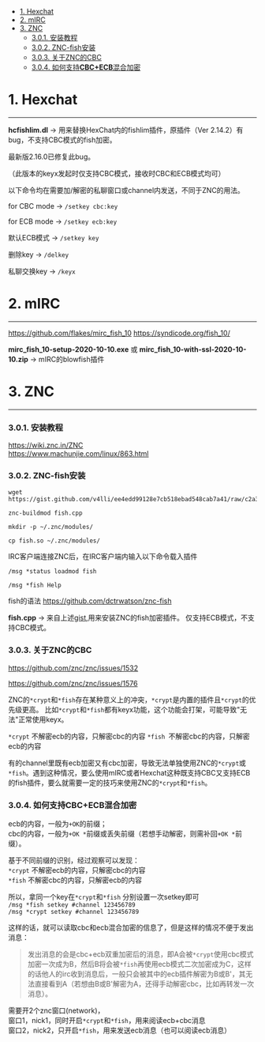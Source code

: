 - [1. Hexchat](#1-hexchat)
- [2. mIRC](#2-mirc)
- [3. ZNC](#3-znc)
    - [3.0.1. 安装教程](#301-安装教程)
    - [3.0.2. ZNC-fish安装](#302-znc-fish安装)
    - [3.0.3. 关于ZNC的CBC](#303-关于znc的cbc)
    - [3.0.4. 如何支持**CBC+ECB**混合加密](#304-如何支持cbcecb混合加密)
  

# 1. Hexchat 
     
----------
**hcfishlim.dl** -> 用来替换HexChat内的fishlim插件，原插件（Ver 2.14.2）有bug，不支持CBC模式的fish加密。  

最新版2.16.0已修复此bug。

（此版本的keyx发起时仅支持CBC模式，接收时CBC和ECB模式均可）

以下命令均在需要加/解密的私聊窗口或channel内发送，不同于ZNC的用法。

for CBC mode -> `/setkey cbc:key`

for ECB mode -> `/setkey ecb:key`

默认ECB模式 -> `/setkey key`

删除key      -> `/delkey`

私聊交换key  -> `/keyx`

# 2. mIRC

----------
https://github.com/flakes/mirc_fish_10
https://syndicode.org/fish_10/

**mirc_fish_10-setup-2020-10-10.exe** 或 **mirc_fish_10-with-ssl-2020-10-10.zip**  -> mIRC的blowfish插件


# 3. ZNC 

----------
### 3.0.1. 安装教程 
https://wiki.znc.in/ZNC  
https://www.machunjie.com/linux/863.html

### 3.0.2. ZNC-fish安装 

    wget https://gist.github.com/v4lli/ee4edd99128e7cb518ebad548cab7a41/raw/c2a3c05714d8fbab8bdbcb4a2a52c7099a7efbbf/fish.cpp

    znc-buildmod fish.cpp

    mkdir -p ~/.znc/modules/

    cp fish.so ~/.znc/modules/



IRC客户端连接ZNC后，在IRC客户端内输入以下命令载入插件

    /msg *status loadmod fish

    /msg *fish Help

fish的语法 https://github.com/dctrwatson/znc-fish

**fish.cpp** -> 来自上述[gist](https://gist.github.com/v4lli/ee4edd99128e7cb518ebad548cab7a41),用来安装ZNC的fish加密插件。
仅支持ECB模式，不支持CBC模式。


### 3.0.3. 关于ZNC的CBC 

https://github.com/znc/znc/issues/1532

https://github.com/znc/znc/issues/1576

ZNC的`*crypt`和`*fish`存在某种意义上的冲突，`*crypt`是内置的插件且`*crypt`的优先级更高。
比如`*crypt`和`*fish`都有keyx功能，这个功能会打架，可能导致"无法"正常使用keyx。

`*crypt` 不解密ecb的内容，只解密cbc的内容
`*fish `不解密cbc的内容，只解密ecb的内容

有的channel里既有ecb加密又有cbc加密，导致无法单独使用ZNC的`*crypt`或`*fish`。遇到这种情况，要么使用mIRC或者Hexchat这种既支持CBC又支持ECB的fish插件，要么就需要一定的技巧来使用ZNC的`*crypt`和`*fish`。


### 3.0.4. 如何支持**CBC+ECB**混合加密 

ecb的内容，一般为`+OK`的前缀；  
cbc的内容，一般为`+OK *`前缀或丢失前缀（若想手动解密，则需补回`+OK *`前缀）。  

基于不同前缀的识别，经过观察可以发现：  
`*crypt` 不解密ecb的内容，只解密cbc的内容  
`*fish` 不解密cbc的内容，只解密ecb的内容  

所以，拿同一个key在`*crypt`和`*fish` 分别设置一次setkey即可  
`/msg *fish setkey #channel 123456789`  
`/msg *crypt setkey #channel 123456789`  

这样的话，就可以读取cbc和ecb混合加密的信息了，但是这样的情况不便于发出消息：  

> 发出消息的会是cbc+ecb双重加密后的消息，即A会被`*crypt`使用cbc模式加密一次成为B，然后B将会被`*fish`再使用ecb模式二次加密成为C，这样的话他人的irc收到消息后，一般只会被其中的ecb插件解密为B或B'，其无法直接看到A（若想由B或B'解密为A，还得手动解密cbc，比如再转发一次消息）。  


需要开2个znc窗口(network)，  
窗口1，nick1，同时开启`*crypt`和`*fish`，用来阅读ecb+cbc消息  
窗口2，nick2，只开启`*fish`，用来发送ecb消息（也可以阅读ecb消息）  